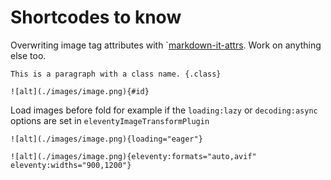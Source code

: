 # Shortcodes to know

Overwriting image tag attributes with `[markdown-it-attrs](https://www.npmjs.com/package/markdown-it-attrs). Work on anything else too.

```
This is a paragraph with a class name. {.class}

![alt](./images/image.png){#id}
```

Load images before fold for example if the `loading:lazy` or `decoding:async` options are set in `eleventyImageTransformPlugin`

`![alt](./images/image.png){loading="eager"}`

`![alt](./images/image.png){eleventy:formats="auto,avif" eleventy:widths="900,1200"}`
